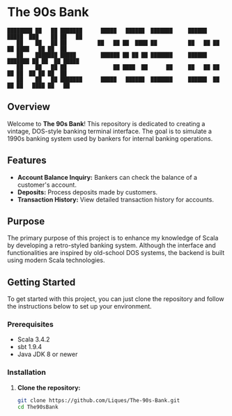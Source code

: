 # The 90s Bank

```
████████ ██   ██ ███████      █████   ██████  ███████     ██████   █████  ███    ██ ██   ██ 
   ██    ██   ██ ██          ██   ██ ██  ████ ██          ██   ██ ██   ██ ████   ██ ██  ██  
   ██    ███████ █████        ██████ ██ ██ ██ ███████     ██████  ███████ ██ ██  ██ █████   
   ██    ██   ██ ██               ██ ████  ██      ██     ██   ██ ██   ██ ██  ██ ██ ██  ██  
   ██    ██   ██ ███████      █████   ██████  ███████     ██████  ██   ██ ██   ████ ██   ██ 
```
                                                                                            
## Overview

Welcome to **The 90s Bank**! This repository is dedicated to creating a vintage, DOS-style banking terminal interface. The goal is to simulate a 1990s banking system used by bankers for internal banking operations.

## Features

- **Account Balance Inquiry:** Bankers can check the balance of a customer's account.
- **Deposits:** Process deposits made by customers.
- **Transaction History:** View detailed transaction history for accounts.

## Purpose

The primary purpose of this project is to enhance my knowledge of Scala by developing a retro-styled banking system. Although the interface and functionalities are inspired by old-school DOS systems, the backend is built using modern Scala technologies.

## Getting Started

To get started with this project, you can just clone the repository and follow the instructions below to set up your environment.

### Prerequisites

- Scala 3.4.2
- sbt 1.9.4
- Java JDK 8 or newer

### Installation

1. **Clone the repository:**

   ```sh
   git clone https://github.com/Liques/The-90s-Bank.git
   cd The90sBank
